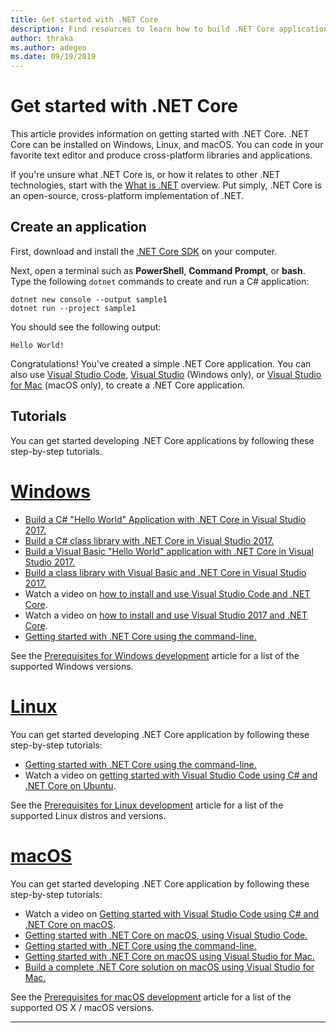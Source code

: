 ```yaml
---
title: Get started with .NET Core
description: Find resources to learn how to build .NET Core applications on Windows, Linux and macOS.
author: thraka
ms.author: adegeo
ms.date: 09/19/2019
---
```


# Get started with .NET Core

This article provides information on getting started with .NET Core. .NET Core can be installed on Windows, Linux, and macOS. You can code in your favorite text editor and produce cross-platform libraries and applications. 

If you're unsure what .NET Core is, or how it relates to other .NET technologies, start with the [What is .NET](https://dotnet.microsoft.com/learn/dotnet/what-is-dotnet) overview. Put simply, .NET Core is an open-source, cross-platform implementation of .NET.

## Create an application

First, download and install the [.NET Core SDK](https://dotnet.microsoft.com/download) on your computer.

Next, open a terminal such as **PowerShell**, **Command Prompt**, or **bash**. Type the following `dotnet` commands to create and run a C# application:

```dotnetcli
dotnet new console --output sample1
dotnet run --project sample1
```

You should see the following output:

```console
Hello World!
```

Congratulations! You've created a simple .NET Core application. You can also use [Visual Studio Code](tutorials/with-visual-studio-code.md), [Visual Studio](tutorials/with-visual-studio.md) (Windows only), or [Visual Studio for Mac](tutorials/using-on-mac-vs.md) (macOS only), to create a .NET Core application.

## Tutorials

You can get started developing .NET Core applications by following these step-by-step tutorials.

<!-- markdownlint-disable MD025 -->

# [Windows](#tab/windows)

- [Build a C# "Hello World" Application with .NET Core in Visual Studio 2017.](./tutorials/with-visual-studio.md)
- [Build a C# class library with .NET Core in Visual Studio 2017.](./tutorials/library-with-visual-studio.md)
- [Build a Visual Basic "Hello World" application with .NET Core in Visual Studio 2017.](./tutorials/vb-with-visual-studio.md)
- [Build a class library with Visual Basic and .NET Core in Visual Studio 2017.](./tutorials/vb-library-with-visual-studio.md)  
- Watch a video on [how to install and use Visual Studio Code and .NET Core](https://channel9.msdn.com/Blogs/dotnet/Get-started-with-VS-Code-using-CSharp-and-NET-Core/).
- Watch a video on [how to install and use Visual Studio 2017 and .NET Core](https://channel9.msdn.com/Blogs/dotnet/Get-Started-NET-Core-Visual-Studio-2017/).
- [Getting started with .NET Core using the command-line.](tutorials/using-with-xplat-cli.md)

See the [Prerequisites for Windows development](setup/index.md) article for a list of the supported Windows versions.

# [Linux](#tab/linux)

You can get started developing .NET Core application by following these step-by-step tutorials:

- [Getting started with .NET Core using the command-line.](tutorials/using-with-xplat-cli.md)
- Watch a video on [getting started with Visual Studio Code using C# and .NET Core on Ubuntu](https://channel9.msdn.com/Blogs/dotnet/Get-started-with-VS-Code-Csharp-dotnet-Core-Ubuntu).

See the [Prerequisites for Linux development](setup/index.md) article for a list of the supported Linux distros and versions.

# [macOS](#tab/macos)

You can get started developing .NET Core application by following these step-by-step tutorials:

- Watch a video on [Getting started with Visual Studio Code using C# and .NET Core on macOS](https://channel9.msdn.com/Blogs/dotnet/Get-started-VSCode-NET-Core-Mac).
- [Getting started with .NET Core on macOS, using Visual Studio Code.](tutorials/using-on-macos.md)
- [Getting started with .NET Core using the command-line.](tutorials/using-with-xplat-cli.md)
- [Getting started with .NET Core on macOS using Visual Studio for Mac.](tutorials/using-on-mac-vs.md)
- [Build a complete .NET Core solution on macOS using Visual Studio for Mac.](tutorials/using-on-mac-vs-full-solution.md)

See the [Prerequisites for macOS development](setup/index.md) article for a list of the supported OS X / macOS versions.

---
